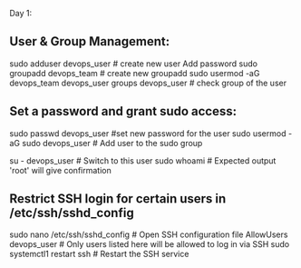 Day 1:

## User & Group Management:

sudo adduser devops_user # create new user
Add password
sudo groupadd devops_team # create new groupadd
sudo usermod -aG devops_team devops_user
groups devops_user # check group of the user 

## Set a password and grant sudo access:
sudo passwd devops_user #set new password for the user
sudo usermod -aG sudo devops_user  # Add user to the sudo group

su - devops_user # Switch to this user
sudo whoami # Expected output 'root' will give confirmation

## Restrict SSH login for certain users in /etc/ssh/sshd_config
sudo nano /etc/ssh/sshd_config # Open SSH configuration file
AllowUsers devops_user # Only users listed here will be allowed to log in via SSH
sudo systemctl1 restart ssh # Restart the SSH service




